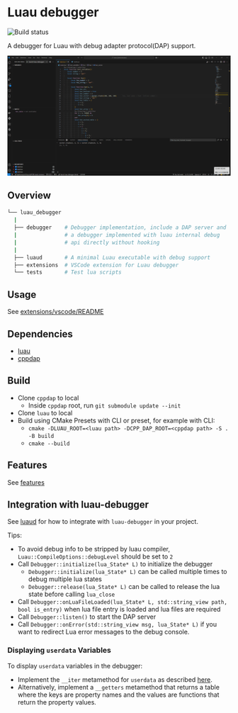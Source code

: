 # Luau debugger
![Build status](https://github.com/sssooonnnggg/luau-debugger/actions/workflows/build.yml/badge.svg?branch=master)

A debugger for Luau with debug adapter protocol(DAP) support.

![](docs/demo.gif)

## Overview

```bash
└── luau_debugger
  |
  ├── debugger    # Debugger implementation, include a DAP server and
  |               # a debugger implemented with luau internal debug
  |               # api directly without hooking
  |
  ├── luaud       # A minimal Luau executable with debug support
  ├── extensions  # VSCode extension for Luau debugger
  └── tests       # Test lua scripts
```

## Usage

See [extensions/vscode/README](./extensions/vscode/README.md)

## Dependencies

- [luau](https://github.com/luau-lang/luau)
- [cppdap](https://github.com/google/cppdap)

## Build
- Clone `cppdap` to local
  - Inside `cppdap` root, run `git submodule update --init`
- Clone `luau` to local
- Build using CMake Presets with CLI or preset, for example with CLI:
  - `cmake -DLUAU_ROOT=<luau path> -DCPP_DAP_ROOT=<cppdap path> -S . -B build`
  - `cmake --build`

## Features

See [features](./extensions/vscode/README.md#features)

## Integration with luau-debugger

See [luaud](./luaud/main.cpp) for how to integrate with `luau-debugger` in your project.

Tips:
- To avoid debug info to be stripped by luau compiler, `Luau::CompileOptions::debugLevel` should be set to `2`
- Call `Debugger::initialize(lua_State* L)` to initialize the debugger
  - `Debugger::initialize(lua_State* L)` can be called multiple times to debug multiple lua states
  - `Debugger::release(lua_State* L)` can be called to release the lua state before calling `lua_close`
- Call `Debugger::onLuaFileLoaded(lua_State* L, std::string_view path, bool is_entry)` when lua file entry is loaded and lua files are required
- Call `Debugger::listen()` to start the DAP server
- Call `Debugger::onError(std::string_view msg, lua_State* L)` if you want to redirect Lua error messages to the debug console.

### Displaying `userdata` Variables

To display `userdata` variables in the debugger:
- Implement the `__iter` metamethod for `userdata` as described [here](https://github.com/luau-lang/rfcs/blob/master/docs/generalized-iteration.md).
- Alternatively, implement a `__getters` metamethod that returns a table where the keys are property names and the values are functions that return the property values.
